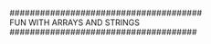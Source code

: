 ######################################                                                    
FUN WITH ARRAYS AND STRINGS
#####################################
